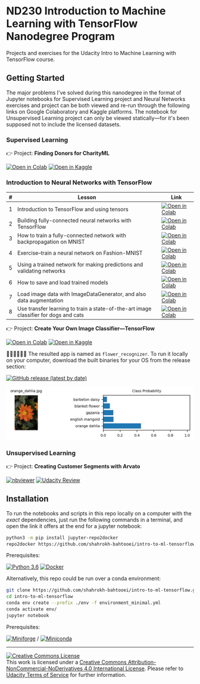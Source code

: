 # ND230 Introduction to Machine Learning with TensorFlow Nanodegree Program

Projects and exercises for the Udacity Intro to Machine Learning with TensorFlow course.

## Getting Started

The major problems I've solved during this nanodegree in the format of Jupyter notebooks for Supervised Learning project
and Neural Networks exercises and project can be both viewed and re-run through the following links on Google
Colaboratory and Kaggle platforms. The notebook for Unsupervised Learning project can only be viewed statically—for it's
been supposed not to include the licensed datasets.

### Supervised Learning

👉 Project: **Finding Donors for CharityML**

[![Open in Colab][colab-svg]][colab-supervised-proj]
[![Open in Kaggle][kaggle-svg]][kaggle-supervised-proj]

### Introduction to Neural Networks with TensorFlow

| #   | Lesson                                                                               | Link                                        | 
|-----|--------------------------------------------------------------------------------------|---------------------------------------------|
| 1   | Introduction to TensorFlow and using tensors                                         | [![Open in Colab][colab-svg]][colab-nn-ex1] | 
| 2   | Building fully-connected neural networks with TensorFlow                             | [![Open in Colab][colab-svg]][colab-nn-ex2] | 
| 3   | How to train a fully-connected network with backpropagation on MNIST                 | [![Open in Colab][colab-svg]][colab-nn-ex3] | 
| 4   | Exercise–train a neural network on Fashion-MNIST                                     | [![Open in Colab][colab-svg]][colab-nn-ex4] | 
| 5   | Using a trained network for making predictions and validating networks               | [![Open in Colab][colab-svg]][colab-nn-ex5] | 
| 6   | How to save and load trained models                                                  | [![Open in Colab][colab-svg]][colab-nn-ex6] | 
| 7   | Load image data with ImageDataGenerator, and also data augmentation                  | [![Open in Colab][colab-svg]][colab-nn-ex7] | 
| 8   | Use transfer learning to train a state-of-the-art image classifier for dogs and cats | [![Open in Colab][colab-svg]][colab-nn-ex8] |

👉 Project: **Create Your Own Image Classifier—TensorFlow**

[![Open in Colab][colab-svg]][colab-nn-proj]
[![Open in Kaggle][kaggle-svg]][kaggle-nn-proj]

👨🏻‍💻👩🏻‍💻 The resulted app is named as `flower_recognizer`. To run it locally on your computer, download the built binaries for your OS from the release section:

[![GitHub release (latest by date)](https://img.shields.io/github/v/release/shahrokh-bahtooei/intro-to-ml-tensorflow)](https://github.com/shahrokh-bahtooei/intro-to-ml-tensorflow/releases)

![](projects/p2_image_classifier/Model_Sanity_Check.png "flower_recognizer")

### Unsupervised Learning

👉 Project: **Creating Customer Segments with Arvato**

[![nbviewer](https://raw.githubusercontent.com/jupyter/design/master/logos/Badges/nbviewer_badge.svg)](https://nbviewer.org/github/shahrokh-bahtooei/intro-to-ml-tensorflow/blob/master/projects/p3_identify_customer_segments/identify_customer_segments.ipynb)
[![Udacity Review](https://badgen.net/badge/view%20review/pdf/red?icon=pdf)](https://github.com/shahrokh-bahtooei/intro-to-ml-tensorflow/blob/master/projects/p3_identify_customer_segments/Udacity_review.pdf)

## Installation

To run the notebooks and scripts in this repo locally on a computer with the _exact_ dependencies, just run the
following commands in a terminal, and open the link it offers at the end for a jupyter notebook:

```sh
python3 -m pip install jupyter-repo2docker
repo2docker https://github.com/shahrokh-bahtooei/intro-to-ml-tensorflow.git
```

Prerequisites:

[![Python 3.6](https://img.shields.io/badge/Python-3.6+-blue.svg)](https://www.python.org/downloads/release/python-360/)
[![Docker](https://badgen.net/badge/icon/Docker?icon=docker&label)](https://https://docker.com/)

Alternatively, this repo could be run over a conda environment:

```sh
git clone https://github.com/shahrokh-bahtooei/intro-to-ml-tensorflow.git
cd intro-to-ml-tensorflow
conda env create --prefix ./env -f environment_minimal.yml
conda activate env/
jupyter notebook
```

Prerequisites:

[![Miniforge](https://img.shields.io/badge/Miniforge-gray.svg)](https://github.com/conda-forge/miniforge)
/ [![Miniconda](https://img.shields.io/badge/Miniconda-gray.svg)](https://docs.conda.io/en/latest/miniconda.html)


[colab-svg]: <https://colab.research.google.com/assets/colab-badge.svg>

[kaggle-svg]: <https://kaggle.com/static/images/open-in-kaggle.svg>


[colab-supervised-proj]: <https://colab.research.google.com/github/shahrokh-bahtooei/intro-to-ml-tensorflow/blob/master/projects/p1_charityml/finding_donors.ipynb>

[kaggle-supervised-proj]: <https://www.kaggle.com/notebooks/welcome?src=https://github.com/shahrokh-bahtooei/intro-to-ml-tensorflow/blob/master/projects/p1_charityml/finding_donors.ipynb>


[colab-nn-ex1]: <https://colab.research.google.com/github/shahrokh-bahtooei/intro-to-ml-tensorflow/blob/master/lessons/intro-to-tensorflow/Part_1_Introduction_to_Neural_Networks_with_TensorFlow_(Exercise).ipynb>

[colab-nn-ex2]: <https://colab.research.google.com/github/shahrokh-bahtooei/intro-to-ml-tensorflow/blob/master/lessons/intro-to-tensorflow/Part_2_Neural_networks_with_TensorFlow_and_Keras_(Exercise).ipynb>

[colab-nn-ex3]: <https://colab.research.google.com/github/shahrokh-bahtooei/intro-to-ml-tensorflow/blob/master/lessons/intro-to-tensorflow/Part_3_Training_Neural_Networks_(Exercise).ipynb>

[colab-nn-ex4]: <https://colab.research.google.com/github/shahrokh-bahtooei/intro-to-ml-tensorflow/blob/master/lessons/intro-to-tensorflow/Part_4_Fashion_MNIST_(Exercise).ipynb>

[colab-nn-ex5]: <https://colab.research.google.com/github/shahrokh-bahtooei/intro-to-ml-tensorflow/blob/master/lessons/intro-to-tensorflow/Part_5_Inference_and_Validation_(Exercise).ipynb>

[colab-nn-ex6]: <https://colab.research.google.com/github/shahrokh-bahtooei/intro-to-ml-tensorflow/blob/master/lessons/intro-to-tensorflow/Part_6_Saving_and_Loading_Models.ipynb>

[colab-nn-ex7]: <https://colab.research.google.com/github/shahrokh-bahtooei/intro-to-ml-tensorflow/blob/master/lessons/intro-to-tensorflow/Part_7_Loading_Image_Data_(Exercise).ipynb>

[colab-nn-ex8]: <https://colab.research.google.com/github/shahrokh-bahtooei/intro-to-ml-tensorflow/blob/master/lessons/intro-to-tensorflow/Part_8_Transfer_Learning_(Exercise).ipynb>


[colab-nn-proj]: <https://colab.research.google.com/github/shahrokh-bahtooei/intro-to-ml-tensorflow/blob/master/projects/p2_image_classifier/build_flower_classifier.ipynb>

[kaggle-nn-proj]: <https://www.kaggle.com/notebooks/welcome?src=https://github.com/shahrokh-bahtooei/intro-to-ml-tensorflow/blob/master/projects/p2_image_classifier/build_flower_classifier.ipynb>

---
<a rel="license" href="http://creativecommons.org/licenses/by-nc-nd/4.0/"><img alt="Creative Commons License" style="border-width:0" src="https://i.creativecommons.org/l/by-nc-nd/4.0/88x31.png" /></a><br />
This work is licensed under a <a rel="license" href="http://creativecommons.org/licenses/by-nc-nd/4.0/">Creative Commons
Attribution-NonCommercial-NoDerivatives 4.0 International License</a>. Please refer
to [Udacity Terms of Service](https://www.udacity.com/legal) for further information.
